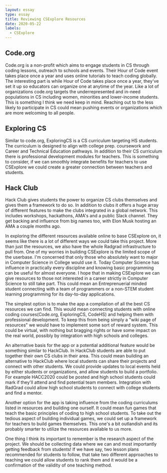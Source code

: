 ```yaml
---
layout: essay
type: essay
title: Reviewing CSExplore Resources
date: 2020-05-22
labels:
  - CSExplore
---
```

<H2>Code.org</H2>
Code.org is a non-profit which aims to engage students in CS through coding lessons, outreach to schools and events. Their Hour of Code event takes place once a year and uses online tutorials to teach coding globally. The interesting part is while Hour of Code takes place once a year, they've set it up so educators can organize one at anytime of the year. Like a lot of organizations code.org targets the underrepresented and in-need populations in CS including women, minorities and lower-income students. This is something I think we need keep in mind. Reaching out to the less likely to participate in CS could mean pushing events or organizations which are more welcoming to all people.

<H2>Exploring CS</H2>
Similar to code.org, ExploringCS is a CS curriculum targeting HS students. The curriculum is designed to align with college prep. coursework and Career and Technical Education pathways. In addition to their CS curriculum there is professional development modules for teachers. This is something to consider, if we can smoothly integrate benefits for teachers to use CSExplore we could create a greater connection between teachers and students.

<H2>Hack Club</H2>
Hack Club gives students the power to organize CS clubs themselves and gives them a framework to do so. In addition to clubs it offers a huge array of different features to make the clubs integrated in a global network. This includes workshops, hackathons, AMA's and a public Slack channel. They get backing and influence from big names too, with Elon Musk hosting an AMA a couple months ago. 


In exploring the different resources available online to base CSExplore on, it seems like there is a lot of different ways we could take this project. More than just the resources, we also have the whole Radgrad infrastructure to pull from. 
One of my worries in building CSExplore is the limited scope of the userbase. I'm concerned that only those who absolutely want to major in Computer Science in College would use it. Today Computer Science has influence in practically every discipline and knowing basic programming can be useful for almost everyone. I hope that in making CSExplore we can give resources to those not interested in a career strictly in Computer Science to still take part. This could mean an Entreprenuerial minded student connecting with a team of programmers or a non-STEM student learning programming for its day-to-day applications.

The simplest option is to make the app a compilation of all the best CS resources we can find. This would mean connecting students with online coding courses(Code.org, ExploringCS, CodeHS) and helping them with professional development. To keep this from being simply a "wiki page of resources" we would have to implement some sort of reward system. This could be virtual, with nothing but bragging rights or have some impact on the real world, possibly by integration with high schools and colleges. 

An alternative basis for the app or a potential additional feature would be something similar to HackClub. In HackClub students are able to put together their own CS clubs in their area. This could mean building an alternative to HackClub where local students can share their projects and connect with other students. We could provide updates to local events held by either students or organizations, and allow students to build a portfolio. For example HACC2020 could be posted and high school students could mark if they'll attend and find potential team members. Integration with RadGrad could allow high school students to connect with college students and find a mentor.

Another option for the app is taking influence from the coding curriculums listed in resources and building one ourself. It could mean fun games that teach the basic principles of coding to high school students. To take out the tedious aspect of building individual games, we could set up a framework for teachers to build games themselves. This one's a bit outlandish and its probably smarter to utilize the resources available to us more.

One thing I think its important to remember is the research aspect of the project. We should be collecting data where we can and most importantly getting feedback from students! If we have say, two lesson plans recommended for students to follow, that take two different approaches to teaching we could allow students to rank them and it would be a confirmation of the validity of one teaching method. 
